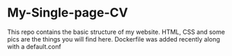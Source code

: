 # My-Single-page-CV

This repo contains the basic structure of my website. HTML, CSS and some pics are the things you will find here. Dockerfile was added recently along with a default.conf 

